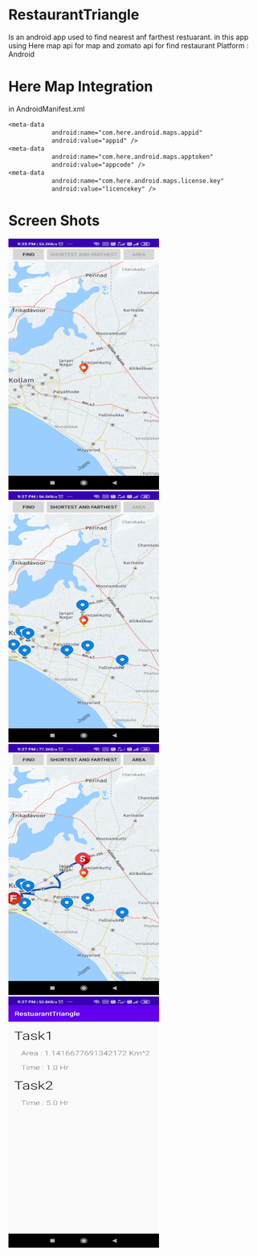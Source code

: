 # RestaurantTriangle
Is an android app used to find nearest anf farthest restuarant. in this app using Here map api for map and zomato api for find restaurant
Platform : Android

# Here Map Integration


in AndroidManifest.xml


```
<meta-data
            android:name="com.here.android.maps.appid"
            android:value="appid" />
<meta-data
            android:name="com.here.android.maps.apptoken"
            android:value="appcode" />
<meta-data
            android:name="com.here.android.maps.license.key"
            android:value="licencekey" />
```
# Screen Shots
<img src="https://github.com/sharanshanmughan/RestaurantTriangle/blob/master/screenshots/Screenshot_2020-12-27-21-25-41-277_com.auggen.restuaranttriangle.jpg" width="300" height="500">
<img src="https://github.com/sharanshanmughan/RestaurantTriangle/blob/master/screenshots/Screenshot_2020-12-27-21-27-04-680_com.auggen.restuaranttriangle.jpg" width="300" height="500">
<img src="https://github.com/sharanshanmughan/RestaurantTriangle/blob/master/screenshots/Screenshot_2020-12-27-21-27-13-734_com.auggen.restuaranttriangle.jpg" width="300" height="500">
<img src="https://github.com/sharanshanmughan/RestaurantTriangle/blob/master/screenshots/Screenshot_2020-12-27-21-27-21-951_com.auggen.restuaranttriangle.jpg" width="300" height="500">
